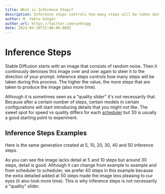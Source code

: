 ```yaml
---
title: What is Inference Steps?
description: Inference steps controls how many steps will be taken during the generation process. Learn more about it in our guide.
author: M. Yekta Güngör
author_url: https://twitter.com/yektagg
date: 2023-04-18T15:00:00.000Z
---
```


<script>
  import Cards from '$components/docs/Cards.svelte';
  import Card from '$components/docs/Card.svelte';
</script>

# Inference Steps

Stable Diffusion starts with an image that consists of random noise. Then it continously denoises this image over and over again to steer it to the direction of your prompt. Inference steps controls how many steps will be taken during this process. The higher the value, the more steps that are taken to produce the image (also more time).

Although it is sometimes seen as a "quality slider" it's not necessarily that. Because after a certain number of steps, certain models in certain configurations will start introducing details that you might not like. The sweet spot for speed vs quality differs for each [scheduler](/guide/generation-settings/scheduler) but 30 is usually a good starting point to experiment.

## Inference Steps Examples

Here is the same generation created at 5, 10, 20, 30, 40 and 50 inference steps.

<Cards>
  <Card title="Inference Steps 5" src="https://ba.stablecog.com/guide/generation-settings/inference_steps_5.jpg" width="1024" height="1536"/>
  <Card title="Inference Steps 10" src="https://ba.stablecog.com/guide/generation-settings/inference_steps_10.jpg" width="1024" height="1536"/>
  <Card title="Inference Steps 20" src="https://ba.stablecog.com/guide/generation-settings/inference_steps_20.jpg" width="1024" height="1536"/>
  <Card title="Inference Steps 30" src="https://ba.stablecog.com/guide/generation-settings/inference_steps_30.jpg" width="1024" height="1536"/>
  <Card title="Inference Steps 40" src="https://ba.stablecog.com/guide/generation-settings/inference_steps_40.jpg" width="1024" height="1536"/>
  <Card title="Inference Steps 50" src="https://ba.stablecog.com/guide/generation-settings/inference_steps_50.jpg" width="1024" height="1536"/>
</Cards>

As you can see the image lacks detail at 5 and 10 steps but around 30 steps, detail is good. Although it can change from example to example and from scheduler to scheduler, we prefer 40 steps in this example because the extra detailed added at 50 steps made the image less pleasing to our eyes (it also took more time). This is why inference steps is not necessarily a "quality" slider.
